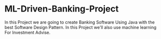 # ML-Driven-Banking-Project
In this Project we are going to create Banking Software Using Java with the best Software Design Pattern. In this Project we'll also use machine learning For Investment Advise.

